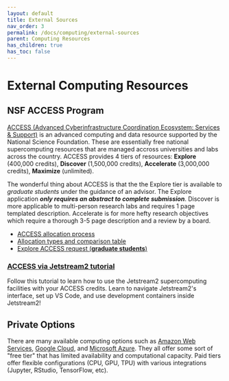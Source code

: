 ```yaml
---
layout: default
title: External Sources
nav_order: 3
permalink: /docs/computing/external-sources
parent: Computing Resources
has_children: true
has_toc: false
---
```


# External Computing Resources

## NSF ACCESS Program

[ACCESS (Advanced Cyberinfrastructure Coordination Ecosystem: Services & Support)](https://access-ci.org) is an advanced computing and data resource supported by the National Science Foundation.  These are essentially free national supercomputing resources that are managed accross universities and labs across the country.  ACCESS provides 4 tiers of resources: **Explore** (400,000 credits), **Discover** (1,500,000 credits), **Accelerate** (3,000,000 credits), **Maximize** (unlimited).

The wonderful thing about ACCESS is that the the Explore tier is available to *graduate students* under the guidance of an advisor.  The Explore application ***only requires an abstract to complete submission***.  Discover is more applicable to multi-person research labs and requires 1 page templated description. Accelerate is for more hefty research objectives which require a thorough 3-5 page description and a review by a board.

- [ACCESS allocation process](https://allocations.access-ci.org/)
- [Allocation types and comparison table](https://allocations.access-ci.org/prepare-requests-overview)
- [Explore ACCESS request (**graduate students**)](https://allocations.access-ci.org/preparing-your-explore-access-request)

### [ACCESS via Jetstream2 tutorial](/docs/computing/jetstream2/)

Follow this tutorial to learn how to use the Jetstream2 supercomputing facilities with your ACCESS credits.  Learn to navigate Jetstream2's interface, set up VS Code, and use development containers inside Jetstream2! 

## Private Options

There are many available computing options such as [Amazon Web Services](https://aws.amazon.com/), [Google Cloud](https://cloud.google.com/), and [Microsoft Azure](https://azure.microsoft.com/).  They all offer some sort of "free tier" that has limited availability and computational capacity.  Paid tiers offer flexible configurations (CPU, GPU, TPU) with various integrations (Jupyter, RStudio, TensorFlow, etc).
